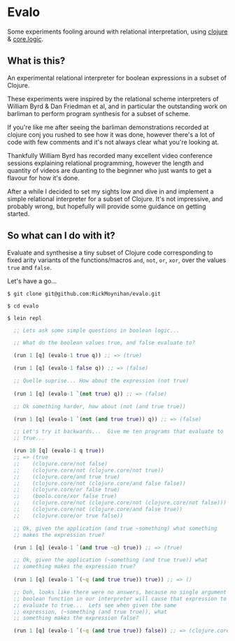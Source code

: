 # Evalo

Some experiments fooling around with relational interpretation, using
[clojure](http://clojure.org/) & [core.logic](https://github.com/clojure/core.logic).

## What is this?

An experimental relational interpreter for boolean expressions in a
subset of Clojure.

These experiments were inspired by the relational scheme interpreters
of William Byrd & Dan Friedman et al, and in particular the
outstanding work on barliman to perform program synthesis for a subset
of scheme.

If you're like me after seeing the barliman demonstrations recorded at
clojure conj you rushed to see how it was done, however there's a lot
of code with few comments and it's not always clear what you're
looking at.

Thankfully William Byrd has recorded many excellent video conference
sessions explaining relational programming, however the length and
quantity of videos are duanting to the beginner who just wants to get
a flavour for how it's done.

After a while I decided to set my sights low and dive in and implement
a simple relational interpreter for a subset of Clojure.  It's not
impressive, and probably wrong, but hopefully will provide some
guidance on getting started.

## So what can I do with it?

Evaluate and synthesise a tiny subset of Clojure code corresponding to
fixed arity variants of the functions/macros `and`, `not`, `or`,
`xor`, over the values `true` and `false`.

Let's have a go...

`$ git clone git@github.com:RickMoynihan/evalo.git`

`$ cd evalo`

`$ lein repl`

```clojure
  ;; Lets ask some simple questions in boolean logic...

  ;; What do the boolean values true, and false evaluate to?

  (run 1 [q] (evalo-1 true q)) ;; => (true)

  (run 1 [q] (evalo-1 false q)) ;; => (false)

  ;; Quelle suprise... How about the expression (not true)
  
  (run 1 [q] (evalo-1 `(not true) q)) ;; => (false)

  ;; Ok something harder, how about (not (and true true))

  (run 1 [q] (evalo-1 `(not (and true true)) q)) ;; => (false)

  ;; Let's try it backwards...  Give me ten programs that evaluate to
  ;; true...

  (run 10 [q] (evalo-1 q true))
  ;; => (true
  ;;    (clojure.core/not false)
  ;;    (clojure.core/not (clojure.core/not true))
  ;;    (clojure.core/and true true)
  ;;    (clojure.core/not (clojure.core/and false false))
  ;;    (clojure.core/or false true)
  ;;    (boolo.core/xor false true)
  ;;    (clojure.core/not (clojure.core/not (clojure.core/not false)))
  ;;    (clojure.core/not (clojure.core/and false true))
  ;;    (clojure.core/or true false))

  ;; Ok, given the application (and true ~something) what something
  ;; makes the expression true?

  (run 1 [q] (evalo-1 `(and true ~q) true)) ;; => (true)

  ;; Ok, given the application (~something (and true true)) what
  ;; something makes the expression true?
  
  (run 1 [q] (evalo-1 `(~q (and true true)) true)) ;; => ()

  ;; Doh, looks like there were no answers, because no single argument
  ;; boolean function in our interpreter will cause that expression to
  ;; evaluate to true...  Lets see when given the same
  ;; expression, (~something (and true true)), what
  ;; something makes the expression false?

  (run 1 [q] (evalo-1 `(~q (and true true)) false)) ;; => (clojure.core/not)
```

